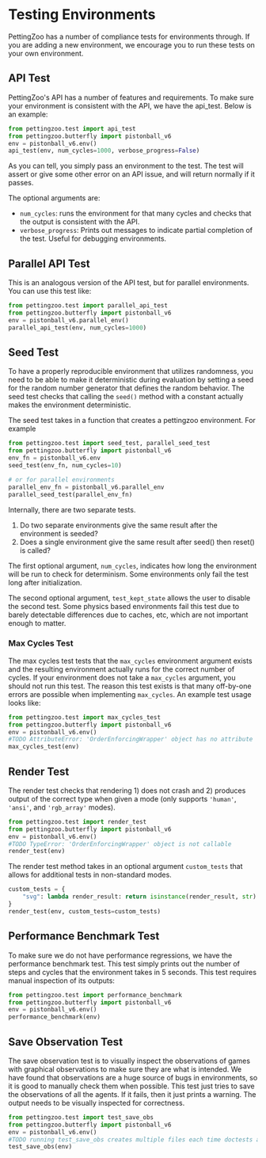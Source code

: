 # Testing Environments

PettingZoo has a number of compliance tests for environments through. If you are adding a new environment, we encourage you to run these tests on your own environment.

## API Test

PettingZoo's API has a number of features and requirements. To make sure your environment is consistent with the API, we have the api_test. Below is an example:

``` python
from pettingzoo.test import api_test
from pettingzoo.butterfly import pistonball_v6
env = pistonball_v6.env()
api_test(env, num_cycles=1000, verbose_progress=False)
```

As you can tell, you simply pass an environment to the test. The test will assert or give some other error on an API issue, and will return normally if it passes.

The optional arguments are:

*  `num_cycles`: runs the environment for that many cycles and checks that the output is consistent with the API.
* `verbose_progress`: Prints out messages to indicate partial completion of the test. Useful for debugging environments.

## Parallel API Test

This is an analogous version of the API test, but for parallel environments. You can use this test like:

``` python
from pettingzoo.test import parallel_api_test
from pettingzoo.butterfly import pistonball_v6
env = pistonball_v6.parallel_env()
parallel_api_test(env, num_cycles=1000)
```

## Seed Test

To have a properly reproducible environment that utilizes randomness, you need to be able to make it deterministic during evaluation by setting a seed for the random number generator that defines the random behavior. The seed test checks that calling the `seed()` method with a constant actually makes the environment deterministic.

The seed test takes in a function that creates a pettingzoo environment. For example

``` python notest
from pettingzoo.test import seed_test, parallel_seed_test
from pettingzoo.butterfly import pistonball_v6
env_fn = pistonball_v6.env
seed_test(env_fn, num_cycles=10)

# or for parallel environments
parallel_env_fn = pistonball_v6.parallel_env
parallel_seed_test(parallel_env_fn)
```

Internally, there are two separate tests.

1. Do two separate environments give the same result after the environment is seeded?
2. Does a single environment give the same result after seed() then reset() is called?

The first optional argument, `num_cycles`, indicates how long the environment will be run to check for determinism. Some environments only fail the test long after initialization.

The second optional argument, `test_kept_state` allows the user to disable the second test. Some physics based environments fail this test due to barely detectable differences due to caches, etc, which are not important enough to matter.

### Max Cycles Test

The max cycles test tests that the `max_cycles` environment argument exists and the resulting environment actually runs for the correct number of cycles. If your environment does not take a `max_cycles` argument, you should not run this test. The reason this test exists is that many off-by-one errors are possible when implementing `max_cycles`. An example test usage looks like:

``` python notest
from pettingzoo.test import max_cycles_test
from pettingzoo.butterfly import pistonball_v6
env = pistonball_v6.env()
#TODO AttributeError: 'OrderEnforcingWrapper' object has no attribute 'parallel_env'
max_cycles_test(env)
```

## Render Test

The render test checks that rendering 1) does not crash and 2) produces output of the correct type when given a mode (only supports `'human'`, `'ansi'`, and `'rgb_array'` modes).

``` python notest
from pettingzoo.test import render_test
from pettingzoo.butterfly import pistonball_v6
env = pistonball_v6.env()
#TODO TypeError: 'OrderEnforcingWrapper' object is not callable
render_test(env)
```

The render test method takes in an optional argument `custom_tests` that allows for additional tests in non-standard modes.

``` python
custom_tests = {
    "svg": lambda render_result: return isinstance(render_result, str)
}
render_test(env, custom_tests=custom_tests)
```

## Performance Benchmark Test

To make sure we do not have performance regressions, we have the performance benchmark test. This test simply prints out the number of steps and cycles that the environment takes in 5 seconds. This test requires manual inspection of its outputs:

``` python
from pettingzoo.test import performance_benchmark
from pettingzoo.butterfly import pistonball_v6
env = pistonball_v6.env()
performance_benchmark(env)
```

## Save Observation Test

The save observation test is to visually inspect the observations of games with graphical observations to make sure they are what is intended. We have found that observations are a huge source of bugs in environments, so it is good to manually check them when possible. This test just tries to save the observations of all the agents. If it fails, then it just prints a warning. The output needs to be visually inspected for correctness.

``` python notest
from pettingzoo.test import test_save_obs
from pettingzoo.butterfly import pistonball_v6
env = pistonball_v6.env()
#TODO running test_save_obs creates multiple files each time doctests are run here
test_save_obs(env)
```
